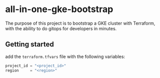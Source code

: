 # all-in-one-gke-bootstrap
The purpose of this project is to bootstrap a GKE cluster with Terraform, with the ability to do gitops for developers in minutes.


## Getting started
add the `terraform.tfvars` file with the following variables:

```tfvars
project_id = "<project_id>"
region     = "<region>"
```
